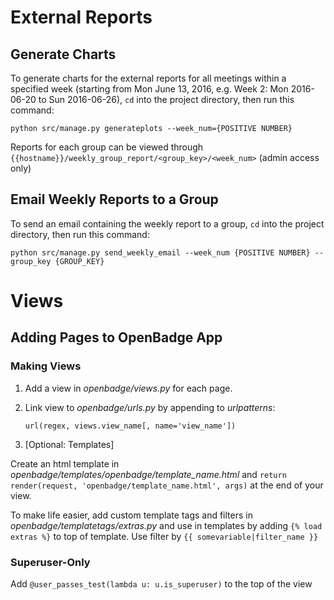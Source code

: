 # External Reports

## Generate Charts
To generate charts for the external reports for all meetings within a specified week (starting from Mon June 13, 2016, e.g. Week 2: Mon 2016-06-20 to Sun 2016-06-26), `cd` into the project directory, then run this command:

`python src/manage.py generateplots --week_num={POSITIVE NUMBER}`

Reports for each group can be viewed through `{{hostname}}/weekly_group_report/<group_key>/<week_num>` (admin access only)

## Email Weekly Reports to a Group
To send an email containing the weekly report to a group, `cd` into the project directory, then run this command:

`python src/manage.py send_weekly_email --week_num {POSITIVE NUMBER} --group_key {GROUP_KEY}`

# Views

## Adding Pages to OpenBadge App

### Making Views 
1. Add a view in _openbadge/views.py_ for each page.
2. Link view to _openbadge/urls.py_ by appending to _urlpatterns_: 

   `url(regex, views.view_name[, name='view_name'])`
3. [Optional: Templates]

Create an html template in _openbadge/templates/openbadge/template_name.html_ and `return render(request, 'openbadge/template_name.html', args)` at the end of your view.

To make life easier, add custom template tags and filters in _openbadge/templatetags/extras.py_ and use in templates by adding `{% load extras %}` to top of template. Use filter by `{{ somevariable|filter_name }}`

### Superuser-Only
Add `@user_passes_test(lambda u: u.is_superuser)` to the top of the view
